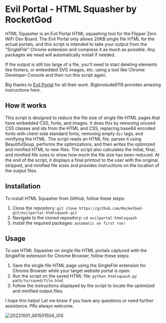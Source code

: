 # Evil Portal - HTML Squasher by RocketGod

HTML Squasher is an Evil Portal HTML squashing tool for the Flipper Zero WiFi Dev Board. The Evil Portal only allows 20KB single file HTML for the actual portals, and this script is intended to take your output from the "SingleFile" Chrome extension and compress it as much as possible. Any packages we need will automatically install if needed. 

If the output is still too large of a file, you'll need to start deleting elements like footers, or embedded SVG images, etc. using a tool like Chrome Developer Console and then run this script again.

Big thanks to [Evil Portal](https://github.com/bigbrodude6119/flipper-zero-evil-portal) for all their work. 
Bigbrodude6119 provides amazing instructions here.

## How it works

This script is designed to reduce the file size of single file HTML pages that have embedded CSS, fonts, and images. It does this by removing unused CSS classes and ids from the HTML and CSS, replacing base64 encoded fonts with client-side standard fonts, removing empty `div` tags, and minifying the HTML. The script reads an HTML file, parses it using BeautifulSoup, performs the optimizations, and then writes the optimized and minified HTML to new files. The script also calculates the initial, final, and minified file sizes to show how much the file size has been reduced. At the end of the script, it displays a final printout to the user with the original, stripped, and minified file sizes and provides instructions on the location of the output files.

## Installation

To install HTML Squasher from GitHub, follow these steps:

1. Clone the repository: `git clone https://github.com/RocketGod-git/evilportal-htmlsquash.git`
2. Navigate to the cloned repository: `cd evilportal-htmlsquash`
3. Install the required packages: `automatic on first run!`

## Usage

To use HTML Squasher on single file HTML portals captured with the SingleFile extension for Chrome Browser, follow these steps:

1. Save the single file HTML page using the SingleFile extension for Chrome Browser while your target website portal is open.
2. Run the script on the saved HTML file: `python htmlsquash.py path/to/saved/file.html`
3. Follow the instructions displayed by the script to locate the optimized and minified output files.

I hope this helps! Let me know if you have any questions or need further assistance. PRs always welcome.

![20221001_061501504_iOS](https://github.com/RocketGod-git/evilportal-htmlsquash/assets/57732082/84fd68fc-10d8-4e89-9d26-57c6f82656d7)
